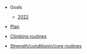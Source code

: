 - Goals
    - [2022](goals-2022.md) 

- [Plan](current-plan.md)

- [Climbing routines](current-routines.md)

- [Strength/conditionin/core routines](current-conditioning.md)
